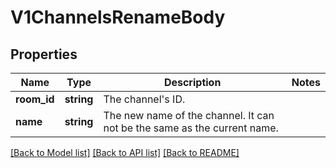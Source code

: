 # V1ChannelsRenameBody

## Properties
Name | Type | Description | Notes
------------ | ------------- | ------------- | -------------
**room_id** | **string** | The channel&#x27;s ID. | 
**name** | **string** | The new name of the channel. It can not be the same as the current name. | 

[[Back to Model list]](../../README.md#documentation-for-models) [[Back to API list]](../../README.md#documentation-for-api-endpoints) [[Back to README]](../../README.md)

